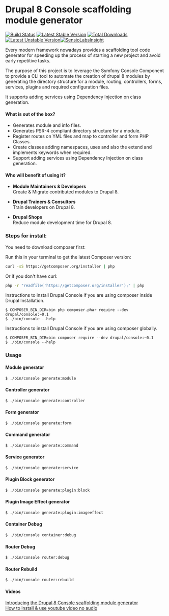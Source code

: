 Drupal 8 Console scaffolding module generator
=============================================
[![Build Status](https://travis-ci.org/hechoendrupal/DrupalAppConsole.svg?branch=master)](https://travis-ci.org/hechoendrupal/DrupalAppConsole)
[![Latest Stable Version](https://poser.pugx.org/drupal/console/v/stable.svg)](https://packagist.org/packages/drupal/console) [![Total Downloads](https://poser.pugx.org/drupal/console/downloads.svg)](https://packagist.org/packages/drupal/console) [![Latest Unstable Version](https://poser.pugx.org/drupal/console/v/unstable.svg)](https://packagist.org/packages/drupal/console)[![SensioLabsInsight](https://insight.sensiolabs.com/projects/d0f089ff-a6e9-4ba4-b353-cb68173c7d90/mini.png)](https://insight.sensiolabs.com/projects/d0f089ff-a6e9-4ba4-b353-cb68173c7d90)

Every modern framework nowadays provides a scaffolding tool code generator for speeding up the process of starting a new project and avoid early repetitive tasks.

The purpose of this project is to leverage the Symfony Console Component to provide a CLI tool to automate the creation of drupal 8 modules by generating the directory structure for a module, routing, controllers, forms, services, plugins and required configuration files.

It supports adding services using Dependency Injection on class generation.

#### What is out of the box?
* Generates module and info files.
* Generates PSR-4 compliant directory structure for a module.
* Register routes on YML files and map to controller and form PHP Classes.
* Create classes adding namespaces, uses and also the extend and implements keywords when required.
* Support adding services using Dependency Injection on class generation.

#### Who will benefit of using it?
* **Module Maintainers & Developers**  
  Create & Migrate contributed modules to Drupal 8.

* **Drupal Trainers & Consultors**  
  Train developers on Drupal 8.

* **Drupal Shops**  
  Reduce module development time for Drupal 8.

### Steps for install:

You need to download composer first:  

Run this in your terminal to get the latest Composer version:
```bash
curl -sS https://getcomposer.org/installer | php
```
Or if you don't have curl:
```bash
php -r "readfile('https://getcomposer.org/installer');" | php
```

Instructions to install Drupal Console if you are using composer inside Drupal Installation.
```
$ COMPOSER_BIN_DIR=bin php composer.phar require --dev drupal/console:~0.1
$ ./bin/console --help
```

Instructions to install Drupal Console if you are using composer globally.
```
$ COMPOSER_BIN_DIR=bin composer require --dev drupal/console:~0.1
$ ./bin/console --help
```

### Usage

#### Module generator
```bash
$ ./bin/console generate:module
```
#### Controller generator
```bash
$ ./bin/console generate:controller
```
#### Form generator
```bash
$ ./bin/console generate:form
```
#### Command generator
```bash
$ ./bin/console generate:command
```
#### Service generator
```bash
$ ./bin/console generate:service
```
#### Plugin Block generator
```bash
$ ./bin/console generate:plugin:block
```
#### Plugin Image Effect generator
```bash
$ ./bin/console generate:plugin:imageeffect
```
#### Container Debug
```bash
$ ./bin/console container:debug
```
#### Router Debug
```bash
$ ./bin/console router:debug
```
#### Router Rebuild
```bash
$ ./bin/console router:rebuild
```

#### Videos
[Introducing the Drupal 8 Console scaffolding module generator](https://www.youtube.com/watch?v=lzjcj-_xlAg)  
[How to install & use youtube video no audio](http://www.youtube.com/watch?v=NkHT2KctR-Y)

